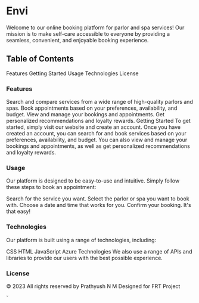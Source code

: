# Envi 
Welcome to our online booking platform for parlor and spa services! Our mission is to make self-care accessible to everyone by providing a seamless, convenient, and enjoyable booking experience.

## Table of Contents

Features
Getting Started
Usage
Technologies
License

### Features

Search and compare services from a wide range of high-quality parlors and spas.
Book appointments based on your preferences, availability, and budget.
View and manage your bookings and appointments.
Get personalized recommendations and loyalty rewards.
Getting Started
To get started, simply visit our website and create an account. Once you have created an account, you can search for and book services based on your preferences, availability, and budget. You can also view and manage your bookings and appointments, as well as get personalized recommendations and loyalty rewards.

### Usage

Our platform is designed to be easy-to-use and intuitive. Simply follow these steps to book an appointment:

Search for the service you want.
Select the parlor or spa you want to book with.
Choose a date and time that works for you.
Confirm your booking.
It's that easy!

### Technologies
Our platform is built using a range of technologies, including:

CSS
HTML
JavaScript
Azure Technologies
We also use a range of APIs and libraries to provide our users with the best possible experience.

### License

© 2023 All rights reserved by Prathyush N M Designed for FRT Project


ˇ
